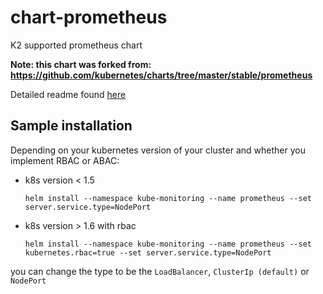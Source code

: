 # chart-prometheus
K2 supported prometheus chart

**Note: this chart was forked from: https://github.com/kubernetes/charts/tree/master/stable/prometheus**

Detailed readme found [here](./prometheus/README.md)


## Sample installation
Depending on your kubernetes version of your cluster and whether you implement RBAC or ABAC:

- k8s version < 1.5

    ```
    helm install --namespace kube-monitoring --name prometheus --set server.service.type=NodePort
    ```

- k8s version > 1.6 with rbac

    ```
    helm install --namespace kube-monitoring --name prometheus --set kubernetes.rbac=true --set server.service.type=NodePort
    ```

    
you can change the type to be the `LoadBalancer`, `ClusterIp (default)` or `NodePort` 

